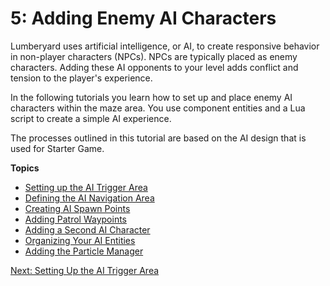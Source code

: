# 5: Adding Enemy AI Characters<a name="ai"></a>

Lumberyard uses artificial intelligence, or AI, to create responsive behavior in non-player characters \(NPCs\)\. NPCs are typically placed as enemy characters\. Adding these AI opponents to your level adds conflict and tension to the player's experience\.

In the following tutorials you learn how to set up and place enemy AI characters within the maze area\. You use component entities and a Lua script to create a simple AI experience\.

 The processes outlined in this tutorial are based on the AI design that is used for Starter Game\. 

**Topics**
+ [Setting up the AI Trigger Area](ai-trigger-area.md)
+ [Defining the AI Navigation Area](ai-navigation-area.md)
+ [Creating AI Spawn Points](ai-spawn-points.md)
+ [Adding Patrol Waypoints](ai-patrol-waypoints.md)
+ [Adding a Second AI Character](ai-second-ai.md)
+ [Organizing Your AI Entities](ai-organize.md)
+ [Adding the Particle Manager](ai-particle-manager.md)

[Next: Setting Up the AI Trigger Area](ai-trigger-area.md)